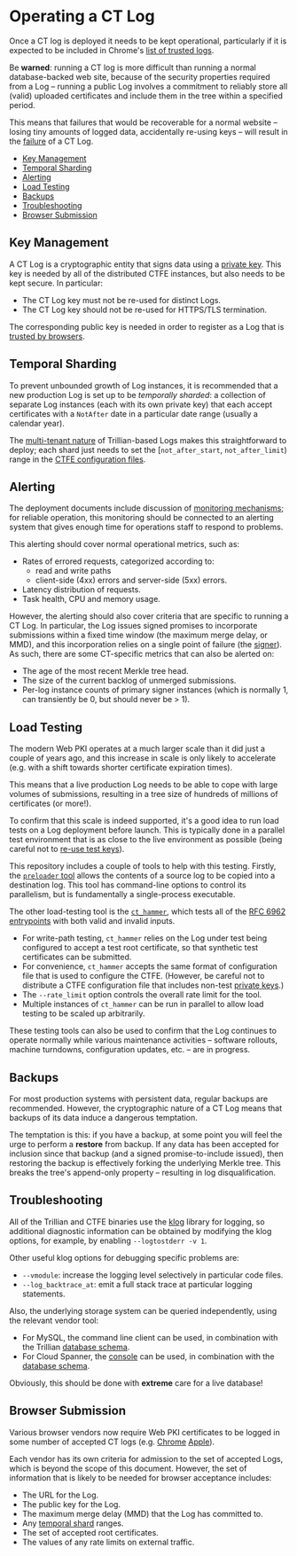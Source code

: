 # Operating a CT Log

Once a CT log is deployed it needs to be kept operational, particularly if it
is expected to be included in Chrome's
[list of trusted logs](http://www.certificate-transparency.org/known-logs).

Be **warned**: running a CT log is more difficult than running a normal
database-backed web site, because of the security properties required from a Log
&ndash; running a public Log involves a commitment to reliably store all (valid)
uploaded certificates and include them in the tree within a specified period.

This means that failures that would be recoverable for a normal website &ndash;
losing tiny amounts of logged data, accidentally re-using keys &ndash; will
result in the [failure](https://tools.ietf.org/html/rfc6962#section-7.3) of a CT
Log.

 - [Key Management](#key-management)
 - [Temporal Sharding](#temporal-sharding)
 - [Alerting](#alerting)
 - [Load Testing](#load-testing)
 - [Backups](#backups)
 - [Troubleshooting](#troubleshooting)
 - [Browser Submission](#browser-submission)


## Key Management

A CT Log is a cryptographic entity that signs data using a
[private key](https://tools.ietf.org/html/rfc6962#section-2.1.4).  This key is
needed by all of the distributed CTFE instances, but also needs to be kept
secure.  In particular:

 - The CT Log key must not be re-used for distinct Logs.
 - The CT Log key should not be re-used for HTTPS/TLS termination.

The corresponding public key is needed in order to register as a Log that is
[trusted by browsers](#browser-submission).


## Temporal Sharding

To prevent unbounded growth of Log instances, it is recommended that a new
production Log is set up to be *temporally sharded*: a collection of separate
Log instances (each with its own private key) that each accept certificates
with a `NotAfter` date in a particular date range (usually a calendar year).

The [multi-tenant nature](#ManualDeployment.md#tree-provisioning) of
Trillian-based Logs makes this straightforward to deploy; each shard just needs
to set the [`not_after_start`, `not_after_limit`) range in the
[CTFE configuration files](#ManualDeployment.md#ctfe-configuration).


## Alerting

The deployment documents include discussion of
[monitoring mechanisms](/ManualDeployment.md#monitoring); for reliable
operation, this monitoring should be connected to an alerting system that gives
enough time for operations staff to respond to problems.

This alerting should cover normal operational metrics, such as:
 - Rates of errored requests, categorized according to:
    - read and write paths
    - client-side (4xx) errors and server-side (5xx) errors.
 - Latency distribution of requests.
 - Task health, CPU and memory usage.

However, the alerting should also cover criteria that are specific to running a
CT Log.  In particular, the Log issues signed promises to incorporate
submissions within a fixed time window (the maximum merge delay, or MMD), and
this incorporation relies on a single point of failure (the
[signer](ManualDeployment.md#primary-signer-election)).  As such, there are
some CT-specific metrics that can also be alerted on:

 - The age of the most recent Merkle tree head.
 - The size of the current backlog of unmerged submissions.
 - Per-log instance counts of primary signer instances (which is normally 1,
   can transiently be 0, but should never be > 1).


## Load Testing

The modern Web PKI operates at a much larger scale than it did just a couple of
years ago, and this increase in scale is only likely to accelerate (e.g. with a
shift towards shorter certificate expiration times).

This means that a live production Log needs to be able to cope with large
volumes of submissions, resulting in a tree size of hundreds of millions of
certificates (or more!).

To confirm that this scale is indeed supported, it's a good idea to run load
tests on a Log deployment before launch.  This is typically done in a parallel
test environment that is as close to the live environment as possible (being
careful not to [re-use test keys](#key-management)).

This repository includes a couple of tools to help with this testing.  Firstly,
the
[`preloader` tool](https://github.com/RarimoVoting/certificate-transparency-go/blob/master/preload/preloader)
allows the contents of a source log to be copied into a destination log.  This
tool has command-line options to control its parallelism, but is fundamentally
a single-process executable.

The other load-testing tool is the
[`ct_hammer`](https://github.com/RarimoVoting/certificate-transparency-go/blob/master/trillian/integration/ct_hammer),
which tests all of the
[RFC 6962 entrypoints](https://tools.ietf.org/html/rfc6962#section-4) with both
valid and invalid inputs.

 - For write-path testing, `ct_hammer` relies on the Log under test being
   configured to accept a test root certificate, so that synthetic test
   certificates can be submitted.
 - For convenience, `ct_hammer` accepts the same format of configuration file
   that is used to configure the CTFE.  (However, be careful not to distribute
   a CTFE configuration file that includes non-test
   [private keys](#key-management).)
 - The `--rate_limit` option controls the overall rate limit for the tool.
 - Multiple instances of `ct_hammer` can be run in parallel to allow load
   testing to be scaled up arbitrarily.

These testing tools can also be used to confirm that the Log continues to
operate normally while various maintenance activities &ndash; software
rollouts, machine turndowns, configuration updates, etc. &ndash; are in
progress.


## Backups

For most production systems with persistent data, regular backups are
recommended.  However, the cryptographic nature of a CT Log means that backups
of its data induce a dangerous temptation.

The temptation is this: if you have a backup, at some point you will feel the
urge to perform a **restore** from backup.  If any data has been accepted for
inclusion since that backup (and a signed promise-to-include issued), then
restoring the backup is effectively forking the underlying Merkle tree.  This
breaks the tree's append-only property &ndash; resulting in log
disqualification.


## Troubleshooting

All of the Trillian and CTFE binaries use the
[klog](https://github.com/kubernetes/klog) library for logging, so additional
diagnostic information can be obtained by modifying the klog options, for
example, by enabling `--logtostderr -v 1`.

Other useful klog options for debugging specific problems are:

 - `--vmodule`: increase the logging level selectively in particular
   code files.
 - `--log_backtrace_at`: emit a full stack trace at particular logging
   statements.

Also, the underlying storage system can be queried independently, using the
relevant vendor tool:

 - For MySQL, the command line client can be used, in combination with the
   Trillian
   [database schema](https://github.com/google/trillian/blob/master/storage/mysql/storage.sql).
 - For Cloud Spanner, the
   [console](https://cloud.google.com/spanner/docs/quickstart-console#run_a_query)
   can be used, in combination with the
   [database schema](https://github.com/google/trillian/blob/master/storage/cloudspanner/spanner.sdl).

Obviously, this should be done with **extreme** care for a live database!


## Browser Submission

Various browser vendors now require Web PKI certificates to be logged in some
number of accepted CT logs
(e.g. [Chrome](https://github.com/chromium/ct-policy/blob/master/log_policy.md)
[Apple](https://support.apple.com/en-gb/HT205280)).

Each vendor has its own criteria for admission to the set of accepted Logs,
which is beyond the scope of this document.  However, the set of information
that is likely to be needed for browser acceptance includes:

 - The URL for the Log.
 - The public key for the Log.
 - The maximum merge delay (MMD) that the Log has committed to.
 - Any [temporal shard](#temporal-sharding) ranges.
 - The set of accepted root certificates.
 - The values of any rate limits on external traffic.
